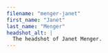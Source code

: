 ```yaml
---
filename: "menger-janet"
first_name: "Janet"
last_name: "Menger"
headshot_alt: |
  The headshot of Janet Menger.
---
```

